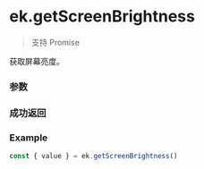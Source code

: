 # ek.getScreenBrightness

> <Icon type="success" /> 支持 Promise

获取屏幕亮度。

### 参数

<Props  options />

### 成功返回

<Results :data="results" />

### Example

```ts
const { value } = ek.getScreenBrightness()
```

<script setup>
const results = [
  {
    name: 'value',
    type: 'number',
    desc: "屏幕亮度值，范围 0 ~ 1，0 最暗，1 最亮"
  },
]
</script>
